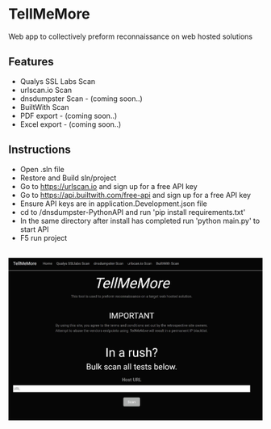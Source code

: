 # TellMeMore
Web app to collectively preform reconnaissance on web hosted solutions

## Features

- Qualys SSL Labs Scan
- urlscan.io Scan
- dnsdumpster Scan - (coming soon..)
- BuiltWith Scan
- PDF export - (coming soon..)
- Excel export - (coming soon..)

## Instructions

- Open .sln file
- Restore and Build sln/project
- Go to https://urlscan.io and sign up for a free API key
- Go to https://api.builtwith.com/free-api and sign up for a free API key
- Ensure API keys are in application.Development.json file
- cd to /dnsdumpster-PythonAPI and run 'pip install requirements.txt'
- In the same directory after install has completed run 'python main.py' to start API
- F5 run project

<br />
<img src='site.jpg' alt='site-image-missing'>
